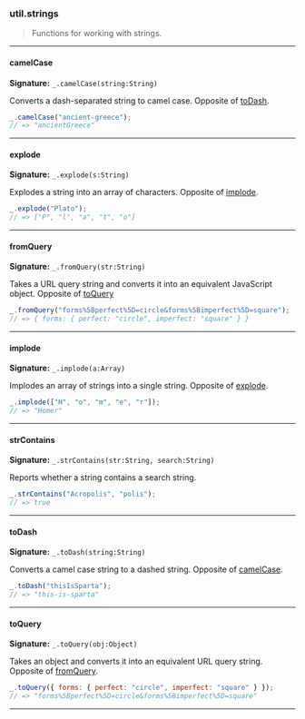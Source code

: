 ### util.strings

> Functions for working with strings.

--------------------------------------------------------------------------------

#### camelCase

**Signature:** `_.camelCase(string:String)`

Converts a dash-separated string to camel case. Opposite of [toDash](#todash).

```javascript
_.camelCase("ancient-greece");
// => "ancientGreece"
```

--------------------------------------------------------------------------------

#### explode

**Signature:** `_.explode(s:String)`

Explodes a string into an array of characters. Opposite of [implode](#implode).

```javascript
_.explode("Plato");
// => ["P", "l", "a", "t", "o"]
```

--------------------------------------------------------------------------------

#### fromQuery

**Signature:** `_.fromQuery(str:String)`

Takes a URL query string and converts it into an equivalent JavaScript object.
Opposite of [toQuery](#toquery)

```javascript
_.fromQuery("forms%5Bperfect%5D=circle&forms%5Bimperfect%5D=square");
// => { forms: { perfect: "circle", imperfect: "square" } }
```

--------------------------------------------------------------------------------

#### implode

**Signature:** `_.implode(a:Array)`

Implodes an array of strings into a single string. Opposite of [explode](#explode).

```javascript
_.implode(["H", "o", "m", "e", "r"]);
// => "Homer"
```

--------------------------------------------------------------------------------

#### strContains

**Signature:** `_.strContains(str:String, search:String)`

Reports whether a string contains a search string.

```javascript
_.strContains("Acropolis", "polis");
// => true
```

--------------------------------------------------------------------------------

#### toDash

**Signature:** `_.toDash(string:String)`

Converts a camel case string to a dashed string. Opposite of [camelCase](#camelcase).

```javascript
_.toDash("thisIsSparta");
// => "this-is-sparta"
```

--------------------------------------------------------------------------------

#### toQuery

**Signature:** `_.toQuery(obj:Object)`

Takes an object and converts it into an equivalent URL query string. Opposite
of [fromQuery](#fromquery).

```javascript
_.toQuery({ forms: { perfect: "circle", imperfect: "square" } });
// => "forms%5Bperfect%5D=circle&forms%5Bimperfect%5D=square"
```

--------------------------------------------------------------------------------